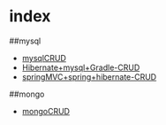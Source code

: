 # index
##mysql
* <a href="https://github.com/HuaYangFu/database/tree/mysqlCRUD">mysqlCRUD</a>
* <a href="https://github.com/HuaYangFu/database/tree/mysqlCRUD/HibernateCRUD">Hibernate+mysql+Gradle-CRUD</a>
* <a href="https://github.com/HuaYangFu/database/tree/mysqlCRUD/SSH-crud">springMVC+spring+hibernate-CRUD</a>

##mongo
* <a href="https://github.com/HuaYangFu/database/tree/mongoCRUD">mongoCRUD</a>
